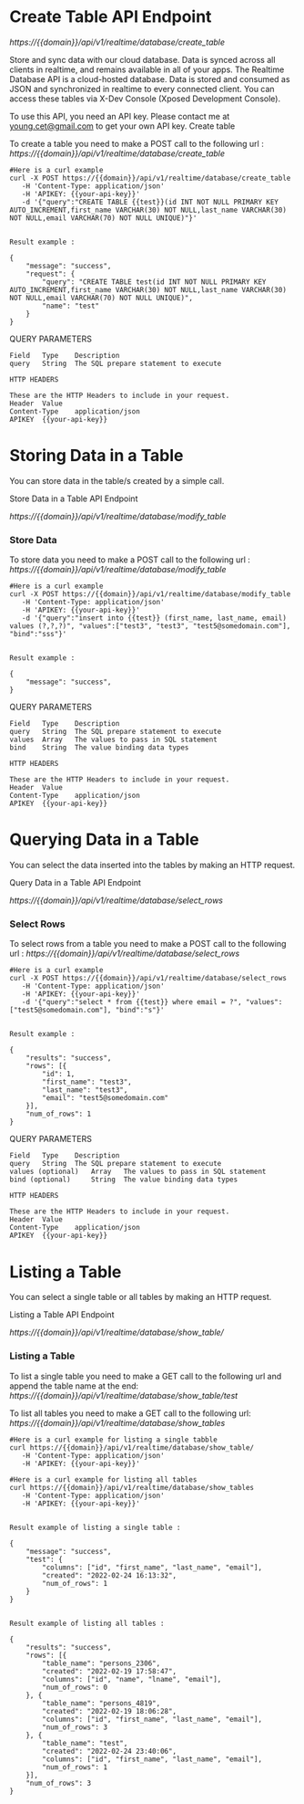 # Create Table API Endpoint

*https://{{domain}}/api/v1/realtime/database/create_table*
                

Store and sync data with our cloud database. Data is synced across all clients in realtime, and remains available in all of your apps. The Realtime Database API is a cloud-hosted database. Data is stored and consumed as JSON and synchronized in realtime to every connected client. You can access these tables via X-Dev Console (Xposed Development Console).

To use this API, you need an API key. Please contact me at young.cet@gmail.com to get your own API key.
Create table
                
To create a table you need to make a POST call to the following url :
*https://{{domain}}/api/v1/realtime/database/create_table*
```
#Here is a curl example
curl -X POST https://{{domain}}/api/v1/realtime/database/create_table
   -H 'Content-Type: application/json'
   -H 'APIKEY: {{your-api-key}}'
   -d '{"query":"CREATE TABLE {{test}}(id INT NOT NULL PRIMARY KEY AUTO_INCREMENT,first_name VARCHAR(30) NOT NULL,last_name VARCHAR(30) NOT NULL,email VARCHAR(70) NOT NULL UNIQUE)"}'
   
   
Result example :

{
    "message": "success",
    "request": {
        "query": "CREATE TABLE test(id INT NOT NULL PRIMARY KEY AUTO_INCREMENT,first_name VARCHAR(30) NOT NULL,last_name VARCHAR(30) NOT NULL,email VARCHAR(70) NOT NULL UNIQUE)",
        "name": "test"
    }
}
```                

QUERY PARAMETERS
```
Field 	Type 	Description
query 	String 	The SQL prepare statement to execute

HTTP HEADERS

These are the HTTP Headers to include in your request.
Header 	Value
Content-Type 	application/json
APIKEY 	{{your-api-key}}
```

# Storing Data in a Table

You can store data in the table/s created by a simple call.

Store Data in a Table API Endpoint

*https://{{domain}}/api/v1/realtime/database/modify_table*
                

### Store Data      

To store data you need to make a POST call to the following url :
*https://{{domain}}/api/v1/realtime/database/modify_table*
```
#Here is a curl example
curl -X POST https://{{domain}}/api/v1/realtime/database/modify_table
   -H 'Content-Type: application/json'
   -H 'APIKEY: {{your-api-key}}'
   -d '{"query":"insert into {{test}} (first_name, last_name, email) values (?,?,?)", "values":["test3", "test3", "test5@somedomain.com"], "bind":"sss"}'
   
   
Result example :

{
    "message": "success",
}
```                

QUERY PARAMETERS
```
Field 	Type 	Description
query 	String 	The SQL prepare statement to execute
values 	Array 	The values to pass in SQL statement
bind 	String 	The value binding data types

HTTP HEADERS

These are the HTTP Headers to include in your request.
Header 	Value
Content-Type 	application/json
APIKEY 	{{your-api-key}}
```

# Querying Data in a Table

You can select the data inserted into the tables by making an HTTP request.

Query Data in a Table API Endpoint

*https://{{domain}}/api/v1/realtime/database/select_rows*
                

### Select Rows
                

To select rows from a table you need to make a POST call to the following url :
*https://{{domain}}/api/v1/realtime/database/select_rows*
```
#Here is a curl example
curl -X POST https://{{domain}}/api/v1/realtime/database/select_rows
   -H 'Content-Type: application/json'
   -H 'APIKEY: {{your-api-key}}'
   -d '{"query":"select * from {{test}} where email = ?", "values":["test5@somedomain.com"], "bind":"s"}'
   
   
Result example :

{
    "results": "success",
    "rows": [{
        "id": 1,
        "first_name": "test3",
        "last_name": "test3",
        "email": "test5@somedomain.com"
    }],
    "num_of_rows": 1
}
```             

QUERY PARAMETERS
```
Field 	Type 	Description
query 	String 	The SQL prepare statement to execute
values (optional) 	Array 	The values to pass in SQL statement
bind (optional) 	String 	The value binding data types

HTTP HEADERS

These are the HTTP Headers to include in your request.
Header 	Value
Content-Type 	application/json
APIKEY 	{{your-api-key}}
```

# Listing a Table

You can select a single table or all tables by making an HTTP request.

Listing a Table API Endpoint

*https://{{domain}}/api/v1/realtime/database/show_table/*
                

### Listing a Table
                

To list a single table you need to make a GET call to the following url and append the table name at the end:
*https://{{domain}}/api/v1/realtime/database/show_table/test*

To list all tables you need to make a GET call to the following url:
*https://{{domain}}/api/v1/realtime/database/show_tables*

```
#Here is a curl example for listing a single tabble
curl https://{{domain}}/api/v1/realtime/database/show_table/
   -H 'Content-Type: application/json'
   -H 'APIKEY: {{your-api-key}}'

#Here is a curl example for listing all tables
curl https://{{domain}}/api/v1/realtime/database/show_tables
   -H 'Content-Type: application/json'
   -H 'APIKEY: {{your-api-key}}'
   
   
Result example of listing a single table :

{
    "message": "success",
    "test": {
        "columns": ["id", "first_name", "last_name", "email"],
        "created": "2022-02-24 16:13:32",
        "num_of_rows": 1
    }
}


Result example of listing all tables :

{
    "results": "success",
    "rows": [{
        "table_name": "persons_2306",
        "created": "2022-02-19 17:58:47",
        "columns": ["id", "name", "lname", "email"],
        "num_of_rows": 0
    }, {
        "table_name": "persons_4819",
        "created": "2022-02-19 18:06:28",
        "columns": ["id", "first_name", "last_name", "email"],
        "num_of_rows": 3
    }, {
        "table_name": "test",
        "created": "2022-02-24 23:40:06",
        "columns": ["id", "first_name", "last_name", "email"],
        "num_of_rows": 1
    }],
    "num_of_rows": 3
}
```              
